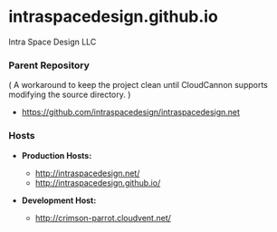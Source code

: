 # intraspacedesign.github.io
Intra Space Design LLC

### Parent Repository 
( A workaround to keep the project clean until CloudCannon supports modifying the source directory. )
- https://github.com/intraspacedesign/intraspacedesign.net

### Hosts

- **Production Hosts:** 
  - http://intraspacedesign.net/
  - http://intraspacedesign.github.io/

- **Development Host:**
  - http://crimson-parrot.cloudvent.net/
